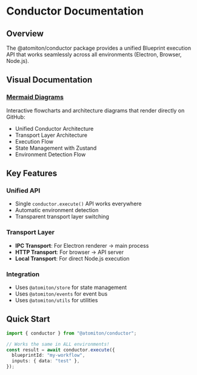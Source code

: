 # Conductor Documentation

## Overview

The @atomiton/conductor package provides a unified Blueprint execution API that
works seamlessly across all environments (Electron, Browser, Node.js).

## Visual Documentation

### [Mermaid Diagrams](./MERMAID_DIAGRAMS.md)

Interactive flowcharts and architecture diagrams that render directly on GitHub:

- Unified Conductor Architecture
- Transport Layer Architecture
- Execution Flow
- State Management with Zustand
- Environment Detection Flow

## Key Features

### Unified API

- Single `conductor.execute()` API works everywhere
- Automatic environment detection
- Transparent transport layer switching

### Transport Layer

- **IPC Transport**: For Electron renderer → main process
- **HTTP Transport**: For browser → API server
- **Local Transport**: For direct Node.js execution

### Integration

- Uses `@atomiton/store` for state management
- Uses `@atomiton/events` for event bus
- Uses `@atomiton/utils` for utilities

## Quick Start

```typescript
import { conductor } from "@atomiton/conductor";

// Works the same in ALL environments!
const result = await conductor.execute({
  blueprintId: "my-workflow",
  inputs: { data: "test" },
});
```
